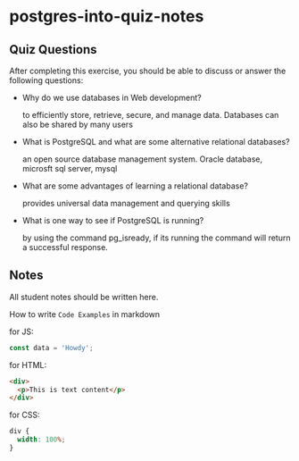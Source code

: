 # postgres-into-quiz-notes

## Quiz Questions

After completing this exercise, you should be able to discuss or answer the following questions:

- Why do we use databases in Web development?

  to efficiently store, retrieve, secure, and manage data.
  Databases can also be shared by many users

- What is PostgreSQL and what are some alternative relational databases?

  an open source database management system.
  Oracle database, microsft sql server, mysql

- What are some advantages of learning a relational database?

  provides universal data management and querying skills

- What is one way to see if PostgreSQL is running?

  by using the command pg_isready, if its running the command will return a successful response.

## Notes

All student notes should be written here.

How to write `Code Examples` in markdown

for JS:

```javascript
const data = 'Howdy';
```

for HTML:

```html
<div>
  <p>This is text content</p>
</div>
```

for CSS:

```css
div {
  width: 100%;
}
```
